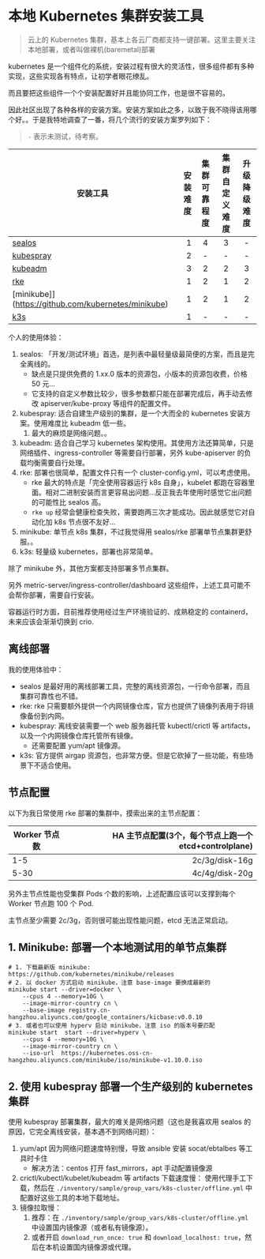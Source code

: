 # 本地 Kubernetes 集群安装工具

>云上的 Kubernetes 集群，基本上各云厂商都支持一键部署。这里主要关注本地部署，或者叫做裸机(baremetal)部署

kubernetes 是一个组件化的系统，安装过程有很大的灵活性，很多组件都有多种实现，这些实现各有特点，让初学者眼花缭乱。

而且要把这些组件一个个安装配置好并且能协同工作，也是很不容易的。

因此社区出现了各种各样的安装方案。安装方案如此之多，以致于我不晓得该用哪个好。。于是我特地调查了一番，将几个流行的安装方案罗列如下：

> `-` 表示未测试，待考察。

| 安装工具     | 安装难度 |  集群可靠程度  |  集群自定义难度 |  升级降级难度  |
| --------     | -----:   | :----:  | :----:  | :----:  |
| [sealos](https://github.com/fanux/sealos)       |    1     |   4     |    3    | - |
| [kubespray](https://github.com/kubernetes-sigs/kubespray)    |    2     |   -     |    -    | - |
| [kubeadm](https://kuboard.cn/install/install-k8s.html)      |    3     |   2     |    2    | 3 |
| [rke](https://docs.rancher.cn/rke/) |    1     |   2     |    1    | 2 |
| [minikube]](https://github.com/kubernetes/minikube) |    1     |   2     |    1    | 2 |
| [k3s](https://github.com/k3s-io/k3s) |    1     |   -     |    -    | - |


个人的使用体验：

1. sealos: 「开发/测试环境」首选，是列表中最轻量级最简便的方案，而且是完全离线的。
    - 缺点是只提供免费的 1.xx.0 版本的资源包，小版本的资源包收费，价格 50 元...
    - 它支持的自定义参数比较少，很多参数都只能在部署完成后，再手动去修改 apiserver/kube-proxy 等组件的配置文件。
2. kubespray: 适合自建生产级别的集群，是一个大而全的 kubernetes 安装方案。使用难度比 kubeadm 低一些。
   1. 最大的麻烦是网络问题。。
3. kubeadm: 适合自己学习 kubernetes 架构使用。其使用方法还算简单，只是网络插件、ingress-controller 等需要自行部署，另外 kube-apiserver 的负载均衡需要自行处理。
4. rke: 部署也很简单，配置文件只有一个 cluster-config.yml，可以考虑使用。
    - rke 最大的特点是「完全使用容器运行 k8s 自身」，kubelet 都跑在容器里面。相对二进制安装而言更容易出问题...反正我去年使用时感觉它出问题的可能性比 sealos 高。
    - `rke up` 经常会健康检查失败，需要跑两三次才能成功。因此就感觉它对自动化加 k8s 节点很不友好...
5. minikube: 单节点 k8s 集群，不过我觉得用 sealos/rke 部署单节点集群更舒服。。
6. k3s: 轻量级 kubernetes，部署也非常简单。

除了 minikube 外，其他方案都支持部署多节点集群。

另外 metric-server/ingress-controller/dashboard 这些组件，上述工具可能不会帮你部署，需要自行安装。

容器运行时方面，目前推荐使用经过生产环境验证的、成熟稳定的 containerd，未来应该会渐渐切换到 crio.

## 离线部署

我的使用体验中：

- sealos 是最好用的离线部署工具，完整的离线资源包，一行命令部署，而且集群可靠性也不错。
- rke: rke 只需要额外提供一个内网镜像仓库，官方也提供了镜像列表用于将镜像备份到内网。
- kubespray: 离线安装需要一个 web 服务器托管 kubectl/crictl 等 artifacts，以及一个内网镜像仓库托管所有镜像。
    - 还需要配置 yum/apt 镜像源。
- k3s: 官方提供 airgap 资源包，也非常方便。但是它砍掉了一些功能，有些场景下不适合使用。

## 节点配置

以下为我日常使用 rke 部署的集群中，摸索出来的主节点配置：

| Worker 节点数   | HA 主节点配置(3个，每个节点上跑一个 etcd+controlplane) |
| --------       | -----:        |
|   1-5         |    2c/3g/disk-16g     |  
|   5-30        |    4c/4g/disk-20g      |

另外主节点性能也受集群 Pods 个数的影响，上述配置应该可以支撑到每个 Worker 节点跑 100 个 Pod.

主节点至少需要 2c/3g，否则很可能出现性能问题，etcd 无法正常启动。


## 1. Minikube: 部署一个本地测试用的单节点集群

```shell
# 1. 下载最新版 minikube: https://github.com/kubernetes/minikube/releases
# 2. 以 docker 方式启动 minikube，注意 base-image 要换成最新的
minikube start --driver=docker \
    --cpus 4 --memory=10G \
    --image-mirror-country cn \
    --base-image registry.cn-hangzhou.aliyuncs.com/google_containers/kicbase:v0.0.10
# 3. 或者也可以使用 hyperv 启动 minikube，注意 iso 的版本号要匹配
minikube start  start --driver=hyperv \
    --cpus 4 --memory=10G \
    --image-mirror-country cn \
    --iso-url  https://kubernetes.oss-cn-hangzhou.aliyuncs.com/minikube/iso/minikube-v1.10.0.iso
```

## 2. 使用 kubespray 部署一个生产级别的 kubernetes 集群

使用 kubespray 部署集群，最大的难关是网络问题（这也是我喜欢用 sealos 的原因，它完全离线安装，基本遇不到网络问题）：

1. yum/apt 因为网络问题速度特别慢，导致 ansible 安装 socat/ebtalbes 等工具时卡住
    - 解决方法：centos 打开 fast_mirrors，apt 手动配置镜像源
1. crictl/kubectl/kubelet/kubeadm 等 artifacts 下载速度慢： 使用代理手工下载，然后在 `./inventory/sample/group_vars/k8s-cluster/offline.yml` 中配置好这些工具的本地下载地址。
1. 镜像拉取慢：
   1. 推荐：在 `./inventory/sample/group_vars/k8s-cluster/offline.yml` 中设置国内镜像源（或者私有镜像源）。
   2. 或者开启 `download_run_once: true` 和 `download_localhost: true`，然后在本机设置国内镜像源或代理。

